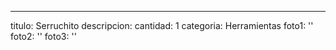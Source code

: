 ---
titulo: Serruchito
descripcion: 
cantidad: 1
categoria: Herramientas
foto1: ''
foto2: ''
foto3: ''
